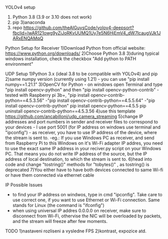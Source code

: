 YOLOv4 setup
1) Python 3.8 (3.9 or 3.10 does not work)
2) pip
3)anaconda 
4) repo https://github.com/theAIGuysCode/yolov4-deepsort?fbclid=IwAR121owg9yZiJoRKvUUMQ1Uy7e5N6HjEmV4_dW7IcaugVJk1JARxENQAMqQ


Python Setup for Receiver
1)Download Python from official website: https://www.python.org/downloads/
2)Choose Python 3.8
3)during typical windows installation, check the checkbox "Add python to PATH environment"


UDP Setup
1)Python 3.x (ideal 3.8 to be compatible with YOLOv4) and pip
2)same numpy version (currently using 1.21) - you can use "pip install numpy==1.21.1"
3)OpenCV for Python
    - on windows open Terminal and type "pip install opencv-python" and then "pip install opencv-python-contrib"
    - tested with Raspberry pi 3b+, "pip install opencv-contrib-python==4.5.3.56"
    -"pip install opencv-contrib-python==4.5.5.64"
    -"pip install opencv-contrib-python"
    pip install opencv-python==4.5.5 
    pip uninstall opencv-contrib-python==4.5.3.56
4)use this template https://github.com/ancabilloni/udp_camera_streaming
5)change IP addresses and port numbers in sender and receiver files to correspond to your devices
    - I use port 5001 (for IP address on windows use terminal and "ipconfig")
    - as receiver, you have to use IP address of the device, where the stream is sent to.
        -eg.: If you use Windows PC as receiver, and send from Raspberry Pi to this Windows on it's Wi-Fi adapter IP addres, you need to use the exact same IP address in your reciver.py script on your Windows PC. That means you do not write IP address of the source, but the IP address of local destination, to which the stream is sent to.
6)head into code and change "tostring()" methods for "tobytes()" , as tostring() is deprecated
7)You either have to have both devices connected to same Wi-fi or have them connected via ethernet cable

IP Possible Issues
- to find your IP address on windwos, type in cmd "ipconfig". Take care to use correct one, if you want to use Ethernet or Wi-Fi connection. Same stands for Linux (the command is "ifconfig")
- when using universal IP addres 0.0.0.0 on receiver, make sure to disconnect from Wi-Fi, othervise the NIC will be overloaded by packets, and the stream will freeze after few moments.
    


TODO
1)nastaveni rozliseni a vysledne FPS
2)kontrast, expozice atd.